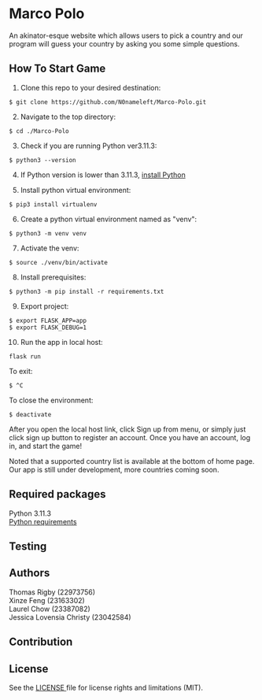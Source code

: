 # Marco Polo
An akinator-esque website which allows users to pick a country and our program will guess your country by asking you some simple questions.

## How To Start Game
1. Clone this repo to your desired destination:
```
$ git clone https://github.com/N0nameleft/Marco-Polo.git
```

2. Navigate to the top directory:
```
$ cd ./Marco-Polo
```

3. Check if you are running Python ver3.11.3:
```
$ python3 --version
```

4. If Python version is lower than 3.11.3, [ install Python](https://www.python.org/downloads/release/python-3113/)

5. Install python virtual environment:
```
$ pip3 install virtualenv
```

6. Create a python virtual environment named as "venv":
```
$ python3 -m venv venv
```

7. Activate the venv:
```
$ source ./venv/bin/activate
```

8. Install prerequisites:
```
$ python3 -m pip install -r requirements.txt
```

9. Export project:
```
$ export FLASK_APP=app
$ export FLASK_DEBUG=1
```

10. Run the app in local host:
```
flask run
```

To exit:
```
$ ^C
```

To close the environment:
```
$ deactivate
```

After you open the local host link, click Sign up from menu, or simply just click sign up button to register an account.
Once you have an account, log in, and start the game!

Noted that a supported country list is available at the bottom of home page. Our app is still under development, more countries coming soon.


## Required packages

Python 3.11.3  <br/>[Python requirements](./application/requirements.txt)

## Testing

## Authors
Thomas Rigby (22973756)<br/>
Xinze Feng (23163302)<br/>
Laurel Chow (23387082)<br/>
Jessica Lovensia Christy (23042584)

## Contribution

## License
See the [ LICENSE ](./LICENSE.txt) file for license rights and limitations (MIT).


